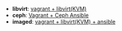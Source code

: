 - **libvirt**: [vagrant + libvirt(KVM)](libvirt/README.md)
- **ceph**: [Vagrant + Ceph Ansible](ceph/README.md)
- **imaged**: [vagrant + libvirt(KVM) + ansible](imaged/README.md)

